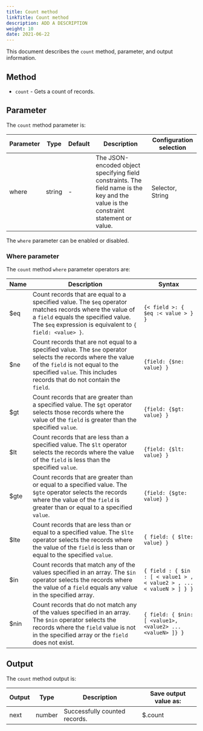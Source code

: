 ```yaml
---
title: Count method
linkTitle: Count method
description: ADD A DESCRIPTION
weight: 10
date: 2021-06-22
---
```


This document describes the `count` method, parameter, and output information.

## Method

* `count` - Gets a count of records.

## Parameter

The `count` method parameter is:

| Parameter | Type | Default | Description | Configuration selection |
| --- | --- | --- | --- | --- |
| where | string | \- | The JSON-encoded object specifying field constraints. The field name is the key and the value is the constraint statement or value. | Selector, String |

The `where` parameter can be enabled or disabled.

### Where parameter

The `count` method `where` parameter operators are:

| Name | Description | Syntax |
| --- | --- | --- |
| $eq | Count records that are equal to a specified value. The `$eq` operator matches records where the value of a `field` equals the specified value. The `$eq` expression is equivalent to `{ field: <value> }`. | `{< field >: { $eq :< value > } }` |
| $ne | Count records that are not equal to a specified value. The `$ne` operator selects the records where the value of the `field` is not equal to the specified `value`. This includes records that do not contain the `field`. | `{field: {$ne: value} }` |
| $gt | Count records that are greater than a specified value. The `$gt` operator selects those records where the value of the `field` is greater than the specified `value`. | `{field: {$gt: value} }` |
| $lt | Count records that are less than a specified value. The `$lt` operator selects the records where the value of the `field` is less than the specified `value`. | `{field: {$lt: value} }` |
| $gte | Count records that are greater than or equal to a specified value. The `$gte` operator selects the records where the value of the `field` is greater than or equal to a specified `value`. | `{field: {$gte: value} }` |
| $lte | Count records that are less than or equal to a specified value. The `$lte` operator selects the records where the value of the `field` is less than or equal to the specified `value`. | `{ field: { $lte: value} }` |
| $in | Count records that match any of the values specified in an array. The `$in` operator selects the records where the value of a `field` equals any value in the specified array. | `{ field : { $in : [ < value1 > ,< value2 > , ...< valueN > ] } }` |
| $nin | Count records that do not match any of the values specified in an array. The `$nin` operator selects the records where the `field` value is not in the specified array or the `field` does not exist. | `{ field: { $nin: [ <value1>, <value2> ... <valueN> ]} }` |

## Output

The `count` method output is:

| Output | Type | Description | Save output value as: |
| --- | --- | --- | --- |
| next | number | Successfully counted records. | $.count |
